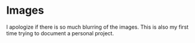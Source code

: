 # Images

I apologize if there is so much blurring of the images. This is also my first time trying to document a personal project. 
